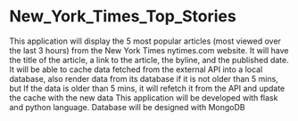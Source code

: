 # New_York_Times_Top_Stories
This application will display the 5 most popular articles (most viewed over the last 3 hours) 
from the New York Times nytimes.com website. 
It will have the title of the article, a link to the article, the byline, and the published date.
It will be able to cache data fetched from the external API into a local database, also render data from its database 
if it is not older than 5 mins, but If the data is older than 5 mins, 
it will refetch it from the API and update the cache with the new data
This application will be developed with flask and python language.
Database will be designed with MongoDB
